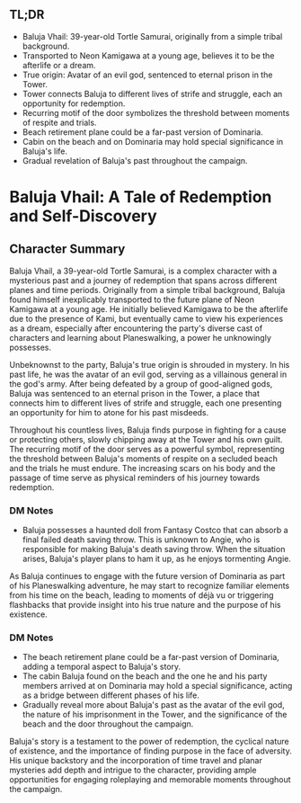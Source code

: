 ## TL;DR
- Baluja Vhail: 39-year-old Tortle Samurai, originally from a simple tribal background.
- Transported to Neon Kamigawa at a young age, believes it to be the afterlife or a dream.
- True origin: Avatar of an evil god, sentenced to eternal prison in the Tower.
- Tower connects Baluja to different lives of strife and struggle, each an opportunity for redemption.
- Recurring motif of the door symbolizes the threshold between moments of respite and trials.
- Beach retirement plane could be a far-past version of Dominaria.
- Cabin on the beach and on Dominaria may hold special significance in Baluja's life.
- Gradual revelation of Baluja's past throughout the campaign.

# Baluja Vhail: A Tale of Redemption and Self-Discovery

## Character Summary

Baluja Vhail, a 39-year-old Tortle Samurai, is a complex character with a mysterious past and a journey of redemption that spans across different planes and time periods. Originally from a simple tribal background, Baluja found himself inexplicably transported to the future plane of Neon Kamigawa at a young age. He initially believed Kamigawa to be the afterlife due to the presence of Kami, but eventually came to view his experiences as a dream, especially after encountering the party's diverse cast of characters and learning about Planeswalking, a power he unknowingly possesses.

Unbeknownst to the party, Baluja's true origin is shrouded in mystery. In his past life, he was the avatar of an evil god, serving as a villainous general in the god's army. After being defeated by a group of good-aligned gods, Baluja was sentenced to an eternal prison in the Tower, a place that connects him to different lives of strife and struggle, each one presenting an opportunity for him to atone for his past misdeeds.

Throughout his countless lives, Baluja finds purpose in fighting for a cause or protecting others, slowly chipping away at the Tower and his own guilt. The recurring motif of the door serves as a powerful symbol, representing the threshold between Baluja's moments of respite on a secluded beach and the trials he must endure. The increasing scars on his body and the passage of time serve as physical reminders of his journey towards redemption.

### DM Notes
- Baluja possesses a haunted doll from Fantasy Costco that can absorb a final failed death saving throw. This is unknown to Angie, who is responsible for making Baluja's death saving throw. When the situation arises, Baluja's player plans to ham it up, as he enjoys tormenting Angie.

As Baluja continues to engage with the future version of Dominaria as part of his Planeswalking adventure, he may start to recognize familiar elements from his time on the beach, leading to moments of déjà vu or triggering flashbacks that provide insight into his true nature and the purpose of his existence.

### DM Notes
- The beach retirement plane could be a far-past version of Dominaria, adding a temporal aspect to Baluja's story.
- The cabin Baluja found on the beach and the one he and his party members arrived at on Dominaria may hold a special significance, acting as a bridge between different phases of his life.
- Gradually reveal more about Baluja's past as the avatar of the evil god, the nature of his imprisonment in the Tower, and the significance of the beach and the door throughout the campaign.

Baluja's story is a testament to the power of redemption, the cyclical nature of existence, and the importance of finding purpose in the face of adversity. His unique backstory and the incorporation of time travel and planar mysteries add depth and intrigue to the character, providing ample opportunities for engaging roleplaying and memorable moments throughout the campaign.
